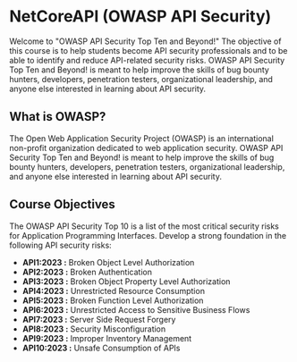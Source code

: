 # NetCoreAPI (OWASP API Security)

Welcome to "OWASP API Security Top Ten and Beyond!" The objective of this course is to help students become API security professionals and to be able to identify and reduce API-related security risks. OWASP API Security Top Ten and Beyond! is meant to help improve the skills of bug bounty hunters, developers, penetration testers, organizational leadership, and anyone else interested in learning about API security.


## What is OWASP?

The Open Web Application Security Project (OWASP) is an international non-profit organization dedicated to web application security. OWASP API Security Top Ten and Beyond! is meant to help improve the skills of bug bounty hunters, developers, penetration testers, organizational leadership, and anyone else interested in learning about API security.

## Course Objectives

The OWASP API Security Top 10 is a list of the most critical security risks for Application Programming Interfaces. Develop a strong foundation in the following API security risks:
* **API1:2023 :** Broken Object Level Authorization
* **API2:2023 :** Broken Authentication
* **API3:2023 :** Broken Object Property Level Authorization
* **API4:2023 :** Unrestricted Resource Consumption
* **API5:2023 :** Broken Function Level Authorization
* **API6:2023 :** Unrestricted Access to Sensitive Business Flows
* **API7:2023 :** Server Side Request Forgery
* **API8:2023 :** Security Misconfiguration
* **API9:2023 :** Improper Inventory Management
* **API10:2023 :** Unsafe Consumption of APIs